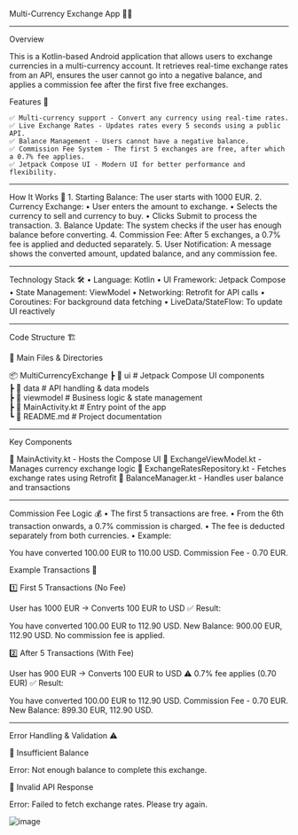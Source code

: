 Multi-Currency Exchange App 🏦💱
_________________________________________________________________________________________________________________
Overview

This is a Kotlin-based Android application that allows users to exchange currencies in a multi-currency account. It retrieves real-time exchange rates from an API, ensures the user cannot go into a negative balance, and applies a commission fee after the first five free exchanges.

Features 🚀

	✅ Multi-currency support - Convert any currency using real-time rates.
	✅ Live Exchange Rates - Updates rates every 5 seconds using a public API.
	✅ Balance Management - Users cannot have a negative balance.
	✅ Commission Fee System - The first 5 exchanges are free, after which a 0.7% fee applies.
	✅ Jetpack Compose UI - Modern UI for better performance and flexibility.
_________________________________________________________________________________________________________________
How It Works 🔄
		1.	Starting Balance: The user starts with 1000 EUR.
		2.	Currency Exchange:
			•	User enters the amount to exchange.
			•	Selects the currency to sell and currency to buy.
			•	Clicks Submit to process the transaction.
		3.	Balance Update: The system checks if the user has enough balance before converting.
		4.	Commission Fee: After 5 exchanges, a 0.7% fee is applied and deducted separately.
		5.	User Notification: A message shows the converted amount, updated balance, and any commission fee.
_________________________________________________________________________________________________________________
Technology Stack 🛠
	•	Language: Kotlin
	•	UI Framework: Jetpack Compose
	•	State Management: ViewModel
	•	Networking: Retrofit for API calls
	•	Coroutines: For background data fetching
	•	LiveData/StateFlow: To update UI reactively
_________________________________________________________________________________________________________________
Code Structure 🏗

📂 Main Files & Directories

📦 MultiCurrencyExchange
 ┣ 📂 ui            # Jetpack Compose UI components  
 ┣ 📂 data          # API handling & data models  
 ┣ 📂 viewmodel     # Business logic & state management  
 ┣ 📜 MainActivity.kt  # Entry point of the app  
 ┗ 📜 README.md     # Project documentation  
_________________________________________________________________________________________________________________
Key Components

📌 MainActivity.kt - Hosts the Compose UI
📌 ExchangeViewModel.kt - Manages currency exchange logic
📌 ExchangeRatesRepository.kt - Fetches exchange rates using Retrofit
📌 BalanceManager.kt - Handles user balance and transactions
_________________________________________________________________________________________________________________
Commission Fee Logic 💰
	•	The first 5 transactions are free.
	•	From the 6th transaction onwards, a 0.7% commission is charged.
	•	The fee is deducted separately from both currencies.
	•	Example:

You have converted 100.00 EUR to 110.00 USD.
Commission Fee - 0.70 EUR.

Example Transactions 📝

1️⃣ First 5 Transactions (No Fee)

User has 1000 EUR → Converts 100 EUR to USD
✅ Result:

You have converted 100.00 EUR to 112.90 USD.
New Balance: 900.00 EUR, 112.90 USD.
No commission fee is applied.

2️⃣ After 5 Transactions (With Fee)

User has 900 EUR → Converts 100 EUR to USD
⚠️ 0.7% fee applies (0.70 EUR)
✅ Result:

You have converted 100.00 EUR to 112.90 USD.
Commission Fee - 0.70 EUR.
New Balance: 899.30 EUR, 112.90 USD.
_________________________________________________________________________________________________________________
Error Handling & Validation ⚠️

🚫 Insufficient Balance

Error: Not enough balance to complete this exchange.

🚫 Invalid API Response

Error: Failed to fetch exchange rates. Please try again.

![image](https://github.com/user-attachments/assets/b78fae93-2e1a-4e97-9755-a065472ad927)


